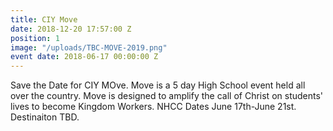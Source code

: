 ```yaml
---
title: CIY Move
date: 2018-12-20 17:57:00 Z
position: 1
image: "/uploads/TBC-MOVE-2019.png"
event date: 2018-06-17 00:00:00 Z
---
```


Save the Date for CIY MOve. Move is a 5 day High School event held all over the country. Move is designed to amplify the call of Christ on students' lives to become Kingdom Workers. NHCC Dates June 17th-June 21st. Destinaiton TBD.